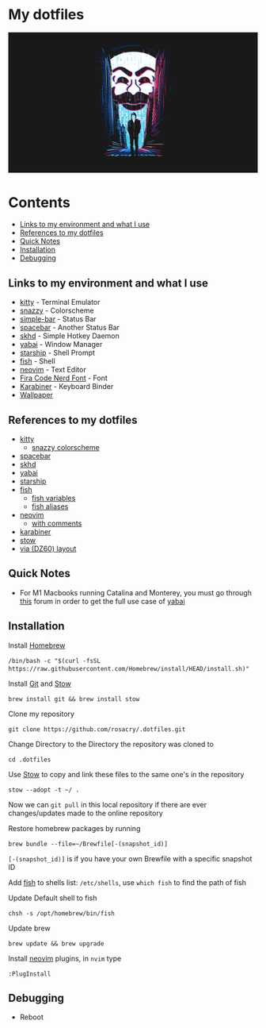 # My dotfiles
![screenshot](wallpaper/mr_robot_5k.jpeg)


# Contents
- [Links to my environment and what I use](#links-to-my-environment-and-what-I-use)
- [References to my dotfiles](#references-to-my-dotfiles)
- [Quick Notes](#quick-notes)
- [Installation](#installation)
- [Debugging](#debugging)

## Links to my environment and what I use
* [kitty](https://github.com/kovidgoyal/kitty/) - Terminal Emulator
* [snazzy](https://github.com/connorholyday/kitty-snazzy) - Colorscheme
* [simple-bar](https://simple-bar.com/en/) - Status Bar
* [spacebar](https://github.com/cmacrae/spacebar/) - Another Status Bar
* [skhd](https://github.com/koekeishiya/skhd/) - Simple Hotkey Daemon
* [yabai](https://github.com/xorpse/yabai/) - Window Manager
* [starship](https://starship.rs/) - Shell Prompt
* [fish](https://fishshell.com/) - Shell
* [neovim](https://neovim.io/) - Text Editor
* [Fira Code Nerd Font](https://github.com/ryanoasis/nerd-fonts/tree/master/patched-fonts/FiraCode) - Font
* [Karabiner](https://karabiner-elements.pqrs.org/) - Keyboard Binder
* [Wallpaper](wallpaper/mr_robot_5k.jpeg)

## References to my dotfiles
* [kitty](https://github.com/rosacry/.dotfiles/blob/master/.config/kitty/kitty.conf)
  * [snazzy colorscheme](https://github.com/rosacry/.dotfiles/blob/master/.config/kitty/snazzy.conf)
* [spacebar](https://github.com/rosacry/.dotfiles/blob/master/.config/spacebar/spacebarrc)
* [skhd](https://github.com/rosacry/.dotfiles/blob/master/.skhdrc)
* [yabai](https://github.com/rosacry/.dotfiles/blob/master/.yabairc)
* [starship](https://github.com/rosacry/.dotfiles/blob/master/.config/starship.toml)
* [fish](https://github.com/rosacry/.dotfiles/blob/master/.config/fish/config.fish)
  * [fish variables](https://github.com/rosacry/.dotfiles/blob/master/.config/fish/fish_variables)
  * [fish aliases](https://github.com/rosacry/.dotfiles/blob/master/.config/fish/alias.fish)
* [neovim](https://github.com/rosacry/.dotfiles/blob/master/.config/fish/alias.fish)
  * [with comments](https://github.com/rosacry/.dotfiles/blob/master/.config/nvim/initWithComments.vim)
* [karabiner](https://github.com/rosacry/.dotfiles/blob/master/karabiner.json)
* [stow](https://github.com/rosacry/.dotfiles/blob/master/.stowrc)
* [via (DZ60) layout](https://github.com/rosacry/.dotfiles/blob/master/dz60rgb_v2.json)


## Quick Notes
*  For M1 Macbooks running Catalina and Monterey, you must go through [this](https://github.com/koekeishiya/yabai/issues/1054) forum
 in order to get the full use case of [yabai](https://github.com/xorpse/yabai/)

## Installation
Install [Homebrew](https://brew.sh/)
```
/bin/bash -c "$(curl -fsSL https://raw.githubusercontent.com/Homebrew/install/HEAD/install.sh)"
```
Install [Git](https://git-scm.com/) and [Stow](https://www.gnu.org/software/stow/manual/stow.html)
```
brew install git && brew install stow
```
Clone my repository
```
git clone https://github.com/rosacry/.dotfiles.git
```
Change Directory to the Directory the repository was cloned to
```
cd .dotfiles
```
Use [Stow](https://www.gnu.org/software/stow/manual/stow.html) to copy and link these files to the same one's in the repository
```
stow --adopt -t ~/ .
```
Now we can `git pull` in this local repository if there are ever changes/updates made to the online repository

Restore homebrew packages by running
```
brew bundle --file=~/Brewfile[-(snapshot_id)]
```
`[-(snapshot_id)]` is if you have your own Brewfile with a specific snapshot ID

Add [fish](https://fishshell.com/) to shells list: `/etc/shells`, use `which fish` to find the path of fish

Update Default shell to fish
```
chsh -s /opt/homebrew/bin/fish
```
Update brew
```
brew update && brew upgrade
```
Install [neovim](https://neovim.io/) plugins, in `nvim` type
```
:PlugInstall
```
## Debugging
* Reboot
